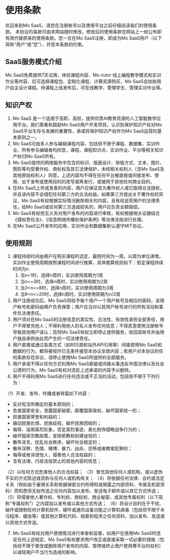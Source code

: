 # 使用条款
欢迎来到Mo SaaS，请您在注册账号以及使用平台之前仔细阅读我们的使用条款。 本协议的条款可由本网站随时修改，修改后的使用条款在网站上一经公布即有效代替原来的使用条款。您一旦在Mo SaaS注册，即成为Mo SaaS用户（以下简称“用户”或“您”），并受本条款的约束。
## SaaS服务模式介绍
Mo SaaS免费提供7天试用，体验课程内容、Mo-tutor 线上编程教学模式和实训作业等内容，后可选择课程包、定制化课程、计算资源购买，Mo SaaS会协助用户自主设计课程。待课程上线发布后，可在线教学、管理学生、管理实训作业等。
## 知识产权

1. Mo SaaS 是一个适用于高职、高校，提供优质AI教育资源的人工智能教学应用平台。我们尊重和鼓励Mo SaaS用户开发项目，认识到保护知识产权对Mo SaaS平台生存与发展的重要性，承诺将保护知识产权作为Mo SaaS运营的基本原则之一。
2. Mo SaaS可由多人参与编辑课程内容，包括但不限于课程、数据集、实训作业，所有参与编辑者均同意，课程、课程知识点、实训作业、平台等相关知识产权归Mo SaaS所有。
3. Mo SaaS提供的网络服务中包含的标识、版面设计、排版方式、文本、图片、图形等均受著作权、商标权及其它法律保护，未经相关权利人（含Mo SaaS及其他原始权利人）同意，上述内容均不得在任何平台被直接或间接发布、使用、出于发布或使用目的的改写或再发行，或被用于其他任何商业目的。
4. 在Mo SaaS上传或发表的内容，用户应保证其为著作权人或已取得合法授权，并且该内容不会侵犯任何第三方的合法权益。如果第三方提出关于著作权的异议，Mo SaaS有权根据实际情况删除相关的内容，且有权追究用户的法律责任。给Mo SaaS或任何第三方造成损失的，用户应负责全额赔偿。
5. Mo SaaS有权但无义务对用户发布的内容进行审核，有权根据相关证据结合《侵权责任法》、《信息网络传播权保护条例》等法律法规进行处理。
6. 在Mo SaaS公开发布的应用、实训作业和数据集默认遵守MIT协议。
## 使用规则

1. 课程持续时间由用户在购买课程时选定，最短时间为一周，以周为单位递增。实训作业使用周期按照课程时间进行推算，具体推算规则如下：假定课程持续时间为n
   1. 当n=1时，选择n周时，实训使用周期为1周
   2. 当n<=3时，选择n周时，实训使用周期为2周
   3. 当3<n<=8时，选择n周时，实训使用周期为3周
   4. 当8<n<=20时，选择n周时，实训使用周期为n/2周
2. 用户注册成功后，Mo SaaS将给予每个用户一个用户帐号及相应的密码，该用户帐号和密码由用户负责保管；用户应当对以其用户帐号进行的所有活动和事件负法律责任。
3. 用户须对在Mo SaaS的注册信息的真实性、合法性、有效性承担全部责任，用户不得冒充他人；不得利用他人的名义发布任何信息；不得恶意使用注册帐号导致其他用户误认；否则Mo SaaS有权立即停止提供服务，收回其帐号并由用户独自承担由此而产生的一切法律责任。
4. 用户直接或通过各类方式（如RSS源和站外API引用等）间接使用Mo SaaS和数据的行为，都将被视作已无条件接受本协议全部内容；若用户对本协议的任何条款存在异议，请停止使用Mo SaaS所提供的全部服务。
5. 用户承诺不得以任何方式利用Mo SaaS直接或间接从事违反中国法律以及社会公德的行为，Mo SaaS有权对违反上述承诺的内容予以删除。
6. 用户不得利用Mo SaaS进行任何违法或不正当的活动，包括但不限于下列行为：

（1）开发、发布、传播或者转载如下内容：

- 反对宪法所确定的基本原则的；
- 危害国家安全，泄露国家秘密，颠覆国家政权，破坏国家统一的；
- 损害国家荣誉和利益的；
- 煽动民族仇恨、民族歧视，破坏民族团结的；
- 侮辱、滥用英烈形象，否定英烈事迹，美化粉饰侵略战争行为的；
- 破坏国家宗教政策，宣扬邪教和封建迷信的；
- 散布谣言，扰乱社会秩序，破坏社会稳定的；
- 散布淫秽、色情、赌博、暴力、凶杀、恐怖或者教唆犯罪的；
- 侮辱或者诽谤他人，侵害他人合法权益的；
- 含有法律、行政法规禁止的其他内容的信息；

（2）以任何方式危害他人的合法权益；
（3）冒充其他任何人或机构，或以虚伪不实的方式陈述或谎称与任何人或机构有关；
（4）将依据任何法律、合约或法定关系（例如由于雇佣关系和依据保密合约所得知或揭露之内部资料、专属及机密资料）而知悉但无权传送之任何内容加以发布、发送电子邮件或以其它方式传送；
（5）将侵害他人著作权、专利权、商标权、商业秘密、或其他专属权利（以下简称“专属权利”）之内容加以发布或以其他方式传送；
（6）将设计目的在于干扰、破坏或限制任何计算机软件、硬件或通讯设备功能之计算机病毒（包括但不限于木马程序、蠕虫等）或其他计算机代码、档案和程序之任何资料，加以发布、发送或以其他方式传送。

7. Mo SaaS有权对用户使用情况进行审查和监督，如用户在使用Mo SaaS时违反任何上述规定，Mo SaaS有权要求用户改正或直接采取一切必要的措施（包括但不限于更改或删除用户发布的内容、暂停或终止用户使用蓦平台的权利）以减轻用户不当行为造成的影响。
